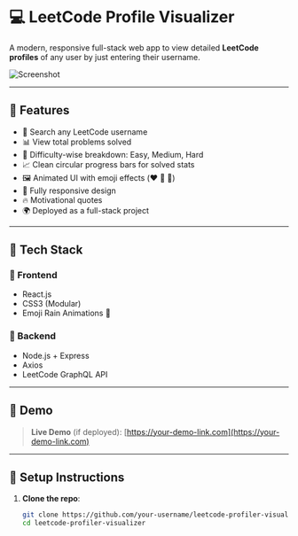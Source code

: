 # 💻 LeetCode Profile Visualizer

A modern, responsive full-stack web app to view detailed **LeetCode profiles** of any user by just entering their username.

![Screenshot](./assets/preview.png) <!-- Optional: add your actual preview image here -->

---

## 🚀 Features

- 🔎 Search any LeetCode username
- 📊 View total problems solved
- 🎯 Difficulty-wise breakdown: Easy, Medium, Hard
- 📈 Clean circular progress bars for solved stats
- 🖼️ Animated UI with emoji effects (❤️ 🥳 🚀)
- 📱 Fully responsive design
- 🔥 Motivational quotes
- 🌍 Deployed as a full-stack project

---

## 📁 Tech Stack

### 🔸 Frontend
- React.js
- CSS3 (Modular)
- Emoji Rain Animations 🎉

### 🔹 Backend
- Node.js + Express
- Axios
- LeetCode GraphQL API

---

## 📸 Demo

> **Live Demo** (if deployed): [https://your-demo-link.com](https://your-demo-link.com)

---

## 🔧 Setup Instructions

1. **Clone the repo**:
   ```bash
   git clone https://github.com/your-username/leetcode-profiler-visualizer.git
   cd leetcode-profiler-visualizer
